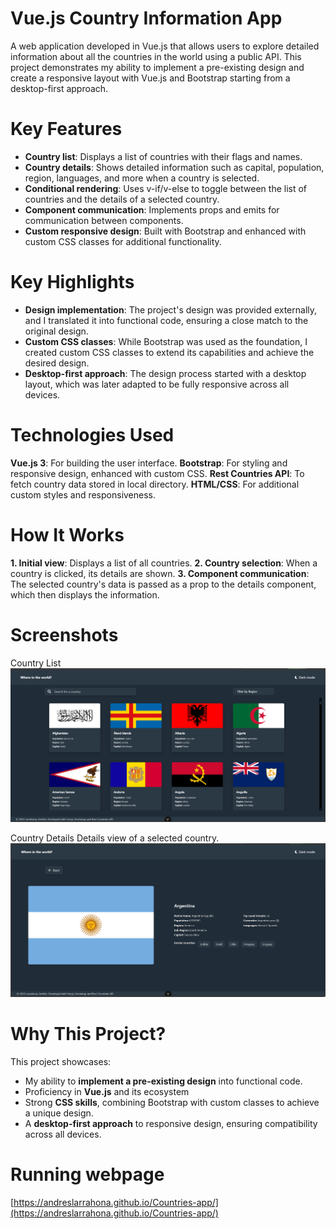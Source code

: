 # Vue.js Country Information App

A web application developed in Vue.js that allows users to explore detailed information about all the countries in the world using a public API. This project demonstrates my ability to implement a pre-existing design and create a responsive layout with Vue.js and Bootstrap starting from a desktop-first approach.

# Key Features

- **Country list**: Displays a list of countries with their flags and names.
- **Country details**: Shows detailed information such as capital, population, region, languages, and more when a country is selected.
- **Conditional rendering**: Uses v-if/v-else to toggle between the list of countries and the details of a selected country.
- **Component communication**: Implements props and emits for communication between components.
- **Custom responsive design**: Built with Bootstrap and enhanced with custom CSS classes for additional functionality.

# Key Highlights

- **Design implementation**: The project's design was provided externally, and I translated it into functional code, ensuring a close match to the original design.
- **Custom CSS classes**: While Bootstrap was used as the foundation, I created custom CSS classes to extend its capabilities and achieve the desired design.
- **Desktop-first approach**: The design process started with a desktop layout, which was later adapted to be fully responsive across all devices.

# Technologies Used

**Vue.js 3**: For building the user interface.
**Bootstrap**: For styling and responsive design, enhanced with custom CSS.
**Rest Countries API**: To fetch country data stored in local directory.
**HTML/CSS**: For additional custom styles and responsiveness.

# How It Works
**1. Initial view**: Displays a list of all countries.
**2. Country selection**: When a country is clicked, its details are shown.
**3. Component communication**: The selected country's data is passed as a prop to the details component, which then displays the information.

# Screenshots

Country List
![Country List](./public/screenshots/main.png)

Country Details
Details view of a selected country.
![Country Details](./public/screenshots/selected.png)


# Why This Project?

This project showcases:

- My ability to **implement a pre-existing design** into functional code.
- Proficiency in **Vue.js** and its ecosystem
- Strong **CSS skills**, combining Bootstrap with custom classes to achieve a unique design.
- A **desktop-first approach** to responsive design, ensuring compatibility across all devices.

# Running webpage

[https://andreslarrahona.github.io/Countries-app/](https://andreslarrahona.github.io/Countries-app/)

